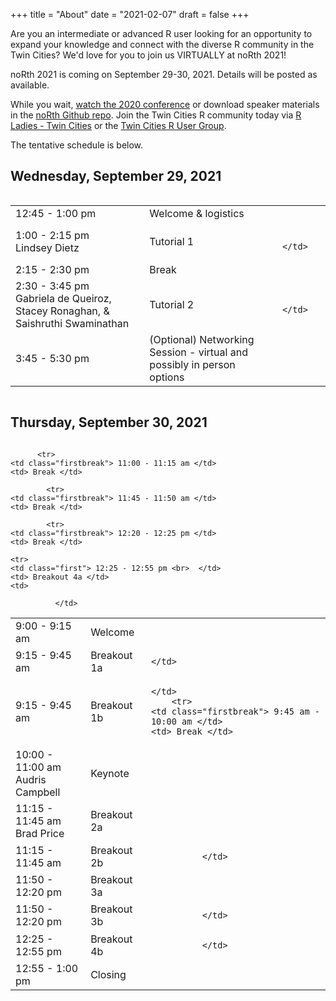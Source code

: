 +++
title = "About"
date = "2021-02-07"
draft = false
+++

Are you an intermediate or advanced R user looking for an opportunity to expand your knowledge and connect with the diverse R community in the Twin Cities? We'd love for you to join us VIRTUALLY at noRth 2021! 

noRth 2021 is coming on September 29-30, 2021. Details will be posted as available.

While you wait, <a href = "https://www.youtube.com/playlist?list=PL7aOYMht_9VVUFWU5c7HSI3cEg8jG4o_g" target="_blank"> watch the 2020 conference</a> or download speaker materials in the <a href = "https://github.com/rnorthconference/2020Talks" target="_blank"> noRth Github repo</a>. Join the Twin Cities R community today via <a href="https://www.meetup.com/rladies-tc/">R Ladies - Twin Cities</a> or the <a href="https://www.meetup.com/twincitiesrug/"> Twin Cities R User Group</a>.

The tentative schedule is below.

## Wednesday, September 29, 2021
<div style="overflow-x:auto;">
<table class="table">
  <tr>
    <td class="first"> 12:45 - 1:00 pm </td>
    <td> Welcome & logistics </td>
  </tr>
    <tr>
    <td class="first"> 1:00 - 2:15 pm <br> Lindsey Dietz </td>
    <td> Tutorial 1 </td>
     <td> 
        
              </td>
  </tr>
  <tr>
    <td class="firstbreak"> 2:15 - 2:30 pm </td>
    <td> Break </td>
  </tr>
  <tr>
    <td class="first"> 2:30 - 3:45 pm <br> Gabriela de Queiroz, Stacey Ronaghan, & Saishruthi Swaminathan </td>
    <td> Tutorial 2 </td>
            <td> 
              
              </td>

  </tr>
    </tr>
    <tr>
    <td class="firstbreak"> 3:45 - 5:30 pm </td>
    <td> (Optional) Networking Session - virtual and possibly in person options </td>
  </tr>
</table>
</div>

## Thursday, September 30, 2021

<div style="overflow-x:auto;">
<table class="table">
  <tr>
    <td class="first"> 9:00 - 9:15 am </td>
    <td> Welcome </td>
  </tr>
    <tr>
    <td class="first"> 9:15 - 9:45 am <br>  </td>
    <td> Breakout 1a </td>
    <td> 
    
    </td>
  </tr>
  <tr>
    <td class="first"> 9:15 - 9:45 am <br> </td>
    <td> Breakout 1b </td> <td> 
    
    </td>
        <tr>
    <td class="firstbreak"> 9:45 am - 10:00 am </td>
    <td> Break </td>
  </tr>

  </tr>
  <tr>
    <td class="first"> 10:00 - 11:00 am <br> Audris Campbell </td>
    <td> Keynote </td>
    <td> 
    
</td>
  </tr>
  
          <tr>
    <td class="firstbreak"> 11:00 - 11:15 am </td>
    <td> Break </td>
  </tr>

  <tr>
    <td class="first"> 11:15 - 11:45 am <br> Brad Price </td>
    <td> Breakout 2a </td>
    <td> 
    
</td>
  </tr>
  <tr>
    <td class="first"> 11:15 - 11:45 am <br>  </td>
    <td> Breakout 2b </td>
        <td> 
        
              </td>
  </tr>
  
            <tr>
    <td class="firstbreak"> 11:45 - 11:50 am </td>
    <td> Break </td>
  </tr>
  
  <tr>
    <td class="first"> 11:50 - 12:20 pm <br>  </td>
    <td> Breakout 3a </td>
    <td> 
    
</td>
  </tr>
  <tr>
    <td class="first"> 11:50 - 12:20 pm <br>  </td>
    <td> Breakout 3b </td>
        <td> 
        
              </td>
  </tr>
  
            <tr>
    <td class="firstbreak"> 12:20 - 12:25 pm </td>
    <td> Break </td>
  </tr>

    <tr>
    <td class="first"> 12:25 - 12:55 pm <br>  </td>
    <td> Breakout 4a </td>
    <td> 
      
              </td>
  </tr>
      <tr>
    <td class="first"> 12:25 - 12:55 pm <br>  </td>
    <td> Breakout 4b </td>
        <td> 
        
              </td>
  </tr>
  <tr>
    <td class="firstbreak"> 12:55 - 1:00 pm </td>
    <td> Closing </td>
</table>
</div>